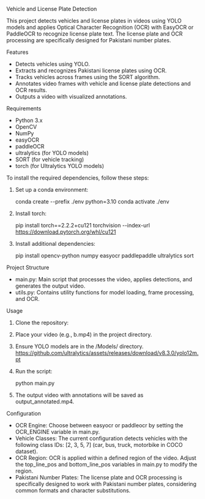 Vehicle and License Plate Detection

This project detects vehicles and license plates in videos using YOLO models and applies Optical Character Recognition (OCR) with EasyOCR or PaddleOCR to recognize license plate text. The license plate and OCR processing are specifically designed for Pakistani number plates.

Features

- Detects vehicles using YOLO.
- Extracts and recognizes Pakistani license plates using OCR.
- Tracks vehicles across frames using the SORT algorithm.
- Annotates video frames with vehicle and license plate detections and OCR results.
- Outputs a video with visualized annotations.

Requirements

- Python 3.x
- OpenCV
- NumPy
- easyOCR
- paddleOCR
- ultralytics (for YOLO models)
- SORT (for vehicle tracking)
- torch (for Ultralytics YOLO models)

To install the required dependencies, follow these steps:

1. Set up a conda environment:

   conda create --prefix ./env python=3.10
   conda activate ./env

2. Install torch:

   pip install torch==2.2.2+cu121 torchvision --index-url https://download.pytorch.org/whl/cu121

3. Install additional dependencies:

   pip install opencv-python numpy easyocr paddlepaddle ultralytics sort

Project Structure

- main.py: Main script that processes the video, applies detections, and generates the output video.
- utils.py: Contains utility functions for model loading, frame processing, and OCR.

Usage

1. Clone the repository:

2. Place your video (e.g., b.mp4) in the project directory.

3. Ensure YOLO models are in the /Models/ directory.
https://github.com/ultralytics/assets/releases/download/v8.3.0/yolo12m.pt

4. Run the script:

   python main.py

5. The output video with annotations will be saved as output_annotated.mp4.

Configuration

- OCR Engine: Choose between easyocr or paddleocr by setting the OCR_ENGINE variable in main.py.
- Vehicle Classes: The current configuration detects vehicles with the following class IDs: [2, 3, 5, 7] (car, bus, truck, motorbike in COCO dataset).
- OCR Region: OCR is applied within a defined region of the video. Adjust the top_line_pos and bottom_line_pos variables in main.py to modify the region.
- Pakistani Number Plates: The license plate and OCR processing is specifically designed to work with Pakistani number plates, considering common formats and character substitutions.